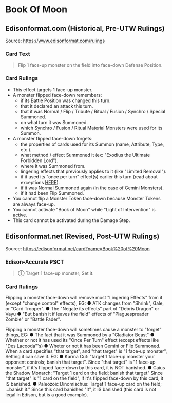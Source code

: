 # Book Of Moon

## Edisonformat.com (Historical, Pre-UTW Rulings)

Source: https://www.edisonformat.com/rulings

### Card Text

> Flip 1 face-up monster on the field into face-down Defense Position.

### Card Rulings

*   This effect targets 1 face-up monster.
*   A monster flipped face-down remembers:
    *   if its Battle Position was changed this turn.
    *   that it declared an attack this turn.
    *   that it was Normal / Flip / Tribute / Ritual / Fusion / Synchro / Special Summoned.
    *   on what turn it was Summoned.
    *   which Synchro / Fusion / Ritual Material Monsters were used for its Summon.
*   A monster flipped face-down forgets:
    *   the properties of cards used for its Summon (name, Attribute, Type, etc.).
    *   what method / effect Summoned it (ex: "Exodius the Ultimate Forbidden Lord").
    *   where it was Summoned from.
    *   lingering effects that previously applies to it (like "Limited Removal").
    *   if it used its "once per turn" effect(s) earlier this turn (read about exceptions [HERE](https://www.edisonformat.com/home/basic-strategy-flip-flop-fundamentals)).
    *   if it was Normal Summoned again (in the case of Gemini Monsters).
    *   if it had been Flip Summoned.
*   You cannot flip a Monster Token face-down because Monster Tokens are always face-up.
*   You cannot activate "Book of Moon" while "Light of Intervention" is active.
*   This card cannot be activated during the Damage Step.

## Edisonformat.net (Revised, Post-UTW Rulings)

Source: https://edisonformat.net/card?name=Book%20of%20Moon

### Edison-Accurate PSCT

> ① Target 1 face-up monster; Set it.

### Card Rulings

Flipping a monster face-down will remove most "Lingering Effects" from it (except "change control" effects), EG:
● ATK changes from "Shrink", Gale, or "Card Trooper".
● The "Negate its effects" part of "Debris Dragon" or Vayu
● "But banish it if leaves the field" effects of "Plaguespreader Zombie" or "Battle Fader".

Flipping a monster face-down will sometimes cause a monster to "forget" things, EG:
● The fact that it was Summoned by a "Gladiator Beast"
● Whether or not it has used its "Once Per Turn" effect (except effects like "Des Lacooda"'s)
● Wheter or not it has been Gemini or Flip Summoned.
When a card specifies "that target", and "that target" is "1 face-up monster", Setting it can save it. EG:
● Karma Cut: "target 1 face-up monster your opponent controls; banish that target".
Since "that target" is "1 face-up monster", if it's flipped face-down by this card, it is NOT banished.
● Caius the Shadow Monarch: "Target 1 card on the field; banish that target"
Since "that target" is "1 card on the field", if it's flipped face-down by this card, it IS banished.
● Paleozoic Dinomischus: Target 1 face-up card on the field; ...banish it."
Since this card banishes "it", it IS banished (this card is not legal in Edison, but is a good example).
            
